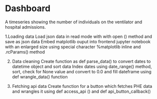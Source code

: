 # Dashboard
A timeseries showing the number of individuals on the ventilator and hospital admissions. 


1.Loading data
Load json data in read mode with with open () method and save as json data 
Embed matplotlib ouput into frontend jupyter notebook with an enlarged size using special character %matplotlib inline and .rcParams() method


2. Data cleaning
Create function as def parse_data() to convert dates to datetime object and sort data
Index dates using date_range() method, sort, check for None value and convert to 0.0 and fill dateframe using def wrangle_data() function


5. Fetching api data 
Create function for a button which fetches PHE data and wrangles it using def access_api () and def api_button_callback()
